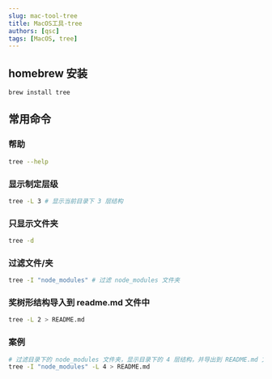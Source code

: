 ```yaml
---
slug: mac-tool-tree
title: MacOS工具-tree
authors: [qsc]
tags: [MacOS, tree]
---
```


## homebrew 安装

```
brew install tree
```

## 常用命令

### 帮助

```bash
tree --help
```

### 显示制定层级

```bash
tree -L 3 # 显示当前目录下 3 层结构
```

### 只显示文件夹

```bash
tree -d
```

### 过滤文件/夹

```bash
tree -I "node_modules" # 过滤 node_modules 文件夹
```

### 奖树形结构导入到 readme.md 文件中

```bash
tree -L 2 > README.md
```

### 案例

```bash
# 过滤目录下的 node_modules 文件夹，显示目录下的 4 层结构，并导出到 README.md 文件中
tree -I "node_modules" -L 4 > README.md
```
